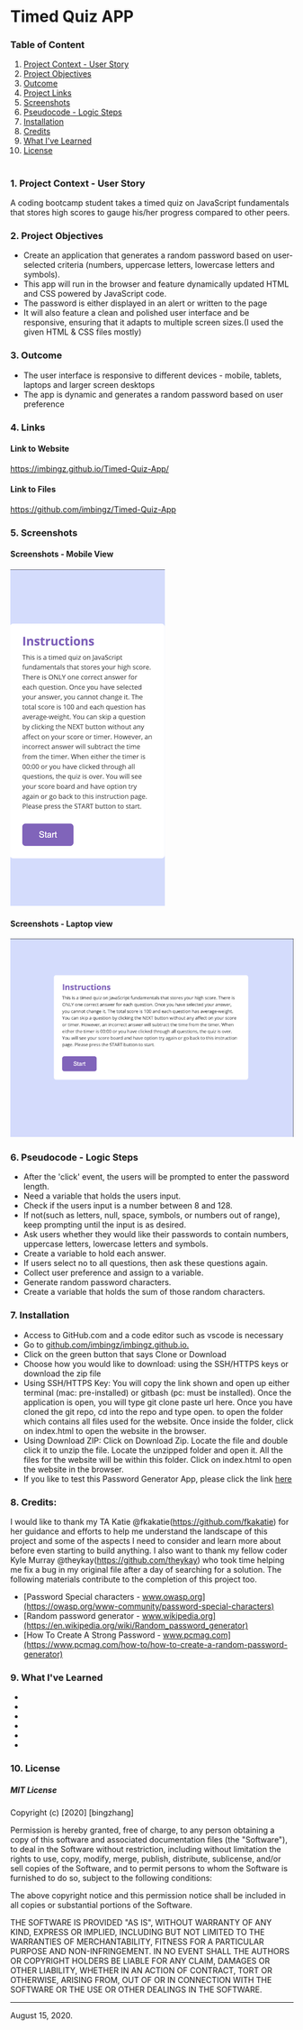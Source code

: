 
# Timed Quiz APP 

### Table of Content
1. [Project Context - User Story](#context)
2. [ Project Objectives ](#objectives)
3. [ Outcome ](#Outcome)
4. [ Project Links ](#Links)
5. [ Screenshots ](#Screenshots)
6. [Pseudocode - Logic Steps](#Pseudocode)
7. [ Installation](#Installation)
8. [ Credits](#Credits)
9. [What I've Learned](#learned)
10. [ License ](#License)
#


<a name = "context"></a>
### 1. Project Context - User Story
A coding bootcamp student takes a timed quiz on JavaScript fundamentals that stores high scores to gauge his/her progress compared to other peers. 

<a name = "objectives"></a>
### 2. Project Objectives
* Create an application that generates a random password based on user-selected criteria (numbers, uppercase letters, lowercase letters and symbols).
* This app will run in the browser and feature dynamically updated HTML and CSS powered by JavaScript code. 
* The password is either displayed in an alert or written to the page
* It will also feature a clean and polished user interface and be responsive, ensuring that it adapts to multiple screen sizes.(I used the given HTML & CSS files mostly)

<a name = "Outcome"></a>
### 3. Outcome
* The user interface is responsive to different devices - mobile, tablets, laptops and larger screen desktops
* The app is dynamic and generates a random password based on user preference

<a name = "Links"></a>
### 4. Links 

#### Link to Website
 https://imbingz.github.io/Timed-Quiz-App/

#### Link to Files 
https://github.com/imbingz/Timed-Quiz-App

<a name="Screenshots"></a>
### 5. Screenshots 

#### Screenshots - Mobile View
<kbd>![screenshot-mobile](./assets/images/m1.png)</kbd>

####  Screenshots - Laptop view 
<kbd>![screenshot-laptop](./assets/images/s1.png)</kbd>

<a name = "Pseudocode"></a>
### 6. Pseudocode - Logic Steps
* After the 'click' event, the users will be prompted to enter the password length. 
* Need a variable that holds the users input. 
* Check if the users input is a number between 8 and 128. 
* If not(such as letters, null, space, symbols, or numbers out of range), keep prompting until the input is as desired. 
* Ask users whether they would like their passwords to contain numbers, uppercase letters, lowercase letters and symbols. 
* Create a variable to hold each answer. 
* If users select no to all questions, then ask these questions again. 
* Collect user preference and assign to a variable.
* Generate random password characters.
* Create a variable that holds the sum of those random characters. 

<a name="Installation"></a>
### 7. Installation
* Access to GitHub.com and a code editor such as vscode is necessary
* Go to [github.com/imbingz/imbingz.github.io.](https://github.com/imbingz/Timed-Quiz-App)
* Click on the green button that says Clone or Download
* Choose how you would like to download: using the SSH/HTTPS keys or download the zip file
* Using SSH/HTTPS Key: You will copy the link shown and open up either terminal (mac: pre-installed) or gitbash (pc: must be installed). Once the application is open, you will type git clone paste url here. Once you have cloned the git repo, cd into the repo and type open. to open the folder which contains all files used for the website. Once inside the folder, click on index.html to open the website in the browser.
* Using Download ZIP: Click on Download Zip. Locate the file and double click it to unzip the file. Locate the unzipped folder and open it. All the files for the website will be within this folder. Click on index.html to open the website in the browser.
* If you like to test this Password Generator App, please click the link [here](https://imbingz.github.io/Timed-Quiz-App/)


<a name="Credits"></a>
### 8. Credits:
I would like to thank my TA Katie @fkakatie(https://github.com/fkakatie) for her guidance and efforts to help me understand the landscape of this project and some of the aspects I need to consider and learn more about before even starting to build anything. I also want to thank my fellow coder Kyle Murray @theykay(https://github.com/theykay) who took time helping me fix a bug in my original file after a day of searching for a solution. The following materials contribute to the completion of this project too. 

* [Password Special characters - www.owasp.org](https://owasp.org/www-community/password-special-characters)
* [Random password generator - www.wikipedia.org](https://en.wikipedia.org/wiki/Random_password_generator)
* [How To Create A Strong Password - www.pcmag.com](https://www.pcmag.com/how-to/how-to-create-a-random-password-generator)


<a name="learned"></a>
### 9. What I've Learned
* 
* 
* 
*
* 
* 


<a name="License"></a>
### 10. License
##### MIT License
<p>Copyright (c) [2020] [bingzhang]</p>
<p>Permission is hereby granted, free of charge, to any person obtaining a copy of this software and associated documentation files (the "Software"), to deal in the Software without restriction, including without limitation the rights to use, copy, modify, merge, publish, distribute, sublicense, and/or sell copies of the Software, and to permit persons to whom the Software is furnished to do so, subject to the following conditions:</p>
<p>The above copyright notice and this permission notice shall be included in all copies or substantial portions of the Software.</p>
<p>THE SOFTWARE IS PROVIDED "AS IS", WITHOUT WARRANTY OF ANY KIND, EXPRESS OR IMPLIED, INCLUDING BUT NOT LIMITED TO THE WARRANTIES OF MERCHANTABILITY, FITNESS FOR A PARTICULAR PURPOSE AND NON-INFRINGEMENT. IN NO EVENT SHALL THE AUTHORS OR COPYRIGHT HOLDERS BE LIABLE FOR ANY CLAIM, DAMAGES OR OTHER LIABILITY, WHETHER IN AN ACTION OF CONTRACT, TORT OR OTHERWISE, ARISING FROM, OUT OF OR IN CONNECTION WITH THE SOFTWARE OR THE USE OR OTHER DEALINGS IN THE SOFTWARE.</p>
<hr>
August 15, 2020.

